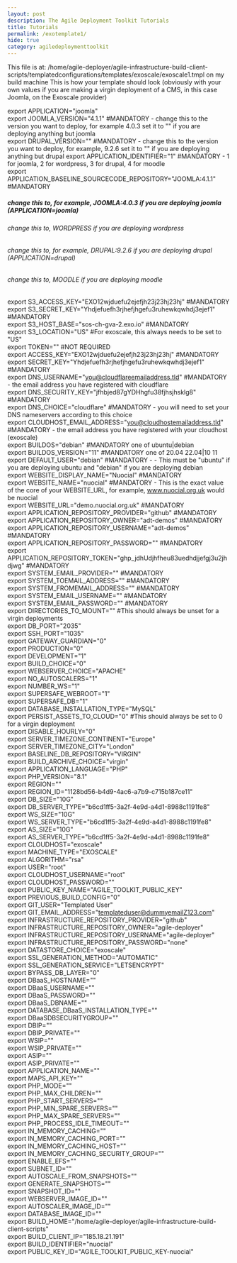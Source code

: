 ```yaml
---
layout: post
description: The Agile Deployment Toolkit Tutorials
title: Tutorials
permalink: /exotemplate1/
hide: true
category: agiledeploymenttoolkit
---
```


This file is at: /home/agile-deployer/agile-infrastructure-build-client-scripts/templatedconfigurations/templates/exoscale/exoscale1.tmpl on my build machine
This is how your template should look (obviously with your own values if you are making a virgin deployment of a CMS, in this case Joomla, on the Exoscale provider)

export APPLICATION="joomla"  
export JOOMLA_VERSION="4.1.1" #MANDATORY - change this to the version you want to deploy, for example 4.0.3 set it to "" if you are deploying anything but joomla  
export DRUPAL_VERSION=""  #MANDATORY - change this to the version you want to deploy, for example, 9.2.6 set it to "" if you are deploying anything but drupal
export APPLICATION_IDENTIFIER="1" #MANDATORY - 1 for joomla, 2 for wordpress, 3 for drupal, 4 for moodle  
export APPLICATION_BASELINE_SOURCECODE_REPOSITORY="JOOMLA:4.1.1" #MANDATORY  
  
##### change this to, for example, JOOMLA:4.0.3 if you are deploying joomla (APPLICATION=joomla)  
###### change this to, WORDPRESS if you are deploying wordpress  
###### change this to, for example, DRUPAL:9.2.6 if you are deploying drupal (APPLICATION=drupal)  
###### change this to, MOODLE if you are deploying moodle  
  
export S3_ACCESS_KEY="EXO12wjduefu2ejefjh23j23hj23hj"  #MANDATORY  
export S3_SECRET_KEY="Yhdjefuefh3rjhefjhgefu3ruhewkqwhdj3ejef1"  #MANDATORY  
export S3_HOST_BASE="sos-ch-gva-2.exo.io" #MANDATORY  
export S3_LOCATION="US" #For exoscale, this always needs to be set to "US"  
export TOKEN="" #NOT REQUIRED  
export ACCESS_KEY="EXO12wjduefu2ejefjh23j23hj23hj"  #MANDATORY  
export SECRET_KEY="Yhdjefuefh3rjhefjhgefu3ruhewkqwhdj3ejef1"  #MANDATORY  
export DNS_USERNAME="you@cloudflareemailaddress.tld"  #MANDATORY - the email address you have registered with cloudflare  
export DNS_SECURITY_KEY="jfhbjed87gYDHhgfu38fjhsjhsklg8"   #MANDATORY  
export DNS_CHOICE="cloudflare" #MANDATORY - you will need to set your DNS nameservers according to this choice  
export CLOUDHOST_EMAIL_ADDRESS="you@cloudhostemailaddress.tld" #MANDATORY - the email address you have registered with your cloudhost (exoscale)  
export BUILDOS="debian" #MANDATORY one of ubuntu|debian  
export BUILDOS_VERSION="11" #MANDATORY one of 20.04 22.04|10 11  
export DEFAULT_USER="debian" #MANDATORY - - This must be "ubuntu" if you are deploying ubuntu and "debian" if you are deploying debian  
export WEBSITE_DISPLAY_NAME="Nuocial" #MANDATORY  
export WEBSITE_NAME="nuocial" #MANDATORY - This is the exact value of the core of your WEBSITE_URL, for example, www.nuocial.org.uk would be nuocial  
export WEBSITE_URL="demo.nuocial.org.uk"  #MANDATORY  
export APPLICATION_REPOSITORY_PROVIDER="github" #MANDATORY  
export APPLICATION_REPOSITORY_OWNER="adt-demos" #MANDATORY  
export APPLICATION_REPOSITORY_USERNAME="adt-demos" #MANDATORY  
export APPLICATION_REPOSITORY_PASSWORD="" #MANDATORY  
export APPLICATION_REPOSITORY_TOKEN="ghp_jdhUdjhfheu83uedhdjjefgj3u2jhdjwg" #MANDATORY  
export SYSTEM_EMAIL_PROVIDER="" #MANDATORY  
export SYSTEM_TOEMAIL_ADDRESS="" #MANDATORY  
export SYSTEM_FROMEMAIL_ADDRESS="" #MANDATORY  
export SYSTEM_EMAIL_USERNAME="" #MANDATORY  
export SYSTEM_EMAIL_PASSWORD="" #MANDATORY  
export DIRECTORIES_TO_MOUNT="" #This should always be unset for a virgin deployments  
export DB_PORT="2035"  
export SSH_PORT="1035"  
export GATEWAY_GUARDIAN="0"  
export PRODUCTION="0"  
export DEVELOPMENT="1"  
export BUILD_CHOICE="0"  
export WEBSERVER_CHOICE="APACHE"  
export NO_AUTOSCALERS="1"  
export NUMBER_WS="1"  
export SUPERSAFE_WEBROOT="1"  
export SUPERSAFE_DB="1"  
export DATABASE_INSTALLATION_TYPE="MySQL"  
export PERSIST_ASSETS_TO_CLOUD="0" #This should always be set to 0 for a virgin deployment  
export DISABLE_HOURLY="0"  
export SERVER_TIMEZONE_CONTINENT="Europe"  
export SERVER_TIMEZONE_CITY="London"  
export BASELINE_DB_REPOSITORY="VIRGIN"  
export BUILD_ARCHIVE_CHOICE="virgin"  
export APPLICATION_LANGUAGE="PHP"  
export PHP_VERSION="8.1"  
export REGION=""  
export REGION_ID="1128bd56-b4d9-4ac6-a7b9-c715b187ce11"  
export DB_SIZE="10G"  
export DB_SERVER_TYPE="b6cd1ff5-3a2f-4e9d-a4d1-8988c1191fe8"  
export WS_SIZE="10G"  
export WS_SERVER_TYPE="b6cd1ff5-3a2f-4e9d-a4d1-8988c1191fe8"  
export AS_SIZE="10G"  
export AS_SERVER_TYPE="b6cd1ff5-3a2f-4e9d-a4d1-8988c1191fe8"  
export CLOUDHOST="exoscale"  
export MACHINE_TYPE="EXOSCALE"  
export ALGORITHM="rsa"  
export USER="root"  
export CLOUDHOST_USERNAME="root"  
export CLOUDHOST_PASSWORD=""  
export PUBLIC_KEY_NAME="AGILE_TOOLKIT_PUBLIC_KEY"  
export PREVIOUS_BUILD_CONFIG="0"  
export GIT_USER="Templated User"  
export GIT_EMAIL_ADDRESS="templateduser@dummyemailZ123.com"  
export INFRASTRUCTURE_REPOSITORY_PROVIDER="github"  
export INFRASTRUCTURE_REPOSITORY_OWNER="agile-deployer"  
export INFRASTRUCTURE_REPOSITORY_USERNAME="agile-deployer"  
export INFRASTRUCTURE_REPOSITORY_PASSWORD="none"  
export DATASTORE_CHOICE="exoscale"  
export SSL_GENERATION_METHOD="AUTOMATIC"  
export SSL_GENERATION_SERVICE="LETSENCRYPT"  
export BYPASS_DB_LAYER="0"  
export DBaaS_HOSTNAME=""  
export DBaaS_USERNAME=""  
export DBaaS_PASSWORD=""  
export DBaaS_DBNAME=""  
export DATABASE_DBaaS_INSTALLATION_TYPE=""  
export DBaaSDBSECURITYGROUP=""  
export DBIP=""  
export DBIP_PRIVATE=""  
export WSIP=""  
export WSIP_PRIVATE=""  
export ASIP=""  
export ASIP_PRIVATE=""  
export APPLICATION_NAME=""  
export MAPS_API_KEY=""  
export PHP_MODE=""  
export PHP_MAX_CHILDREN=""  
export PHP_START_SERVERS=""  
export PHP_MIN_SPARE_SERVERS=""  
export PHP_MAX_SPARE_SERVERS=""  
export PHP_PROCESS_IDLE_TIMEOUT=""  
export IN_MEMORY_CACHING=""  
export IN_MEMORY_CACHING_PORT=""  
export IN_MEMORY_CACHING_HOST=""  
export IN_MEMORY_CACHING_SECURITY_GROUP=""  
export ENABLE_EFS=""  
export SUBNET_ID=""  
export AUTOSCALE_FROM_SNAPSHOTS=""  
export GENERATE_SNAPSHOTS=""  
export SNAPSHOT_ID=""  
export WEBSERVER_IMAGE_ID=""  
export AUTOSCALER_IMAGE_ID=""  
export DATABASE_IMAGE_ID=""  
export BUILD_HOME="/home/agile-deployer/agile-infrastructure-build-client-scripts"  
export BUILD_CLIENT_IP="185.18.21.191"  
export BUILD_IDENTIFIER="nuocial"  
export PUBLIC_KEY_ID="AGILE_TOOLKIT_PUBLIC_KEY-nuocial"  
